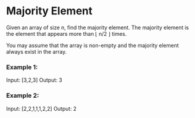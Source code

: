 # Majority Element

Given an array of size n, find the majority element. The majority element is the element that appears more than ⌊ n/2 ⌋ times.

You may assume that the array is non-empty and the majority element always exist in the array.

### Example 1:

Input: [3,2,3]
Output: 3

### Example 2:

Input: [2,2,1,1,1,2,2]
Output: 2